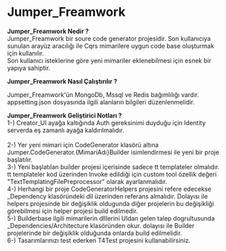 # Jumper_Freamwork

<b> Jumper_Freamwork Nedir ? </b>
<br/>
Jumper_Freamwork bir soure code generator projesidir. Son kullanıcıya sunulan arayüz aracılığı ile Cqrs mimarilere uygun code base oluşturmak için kullanılır.
<br/>
Son kullanıcı isteklerine göre yeni mimariler eklenebilmesi için esnek bir yapıya sahiptir.

<b> Jumper_Freamwork Nasıl Çalıştırılır ? </b>

Jumper_Freamwork'ün MongoDb, Mssql ve Redis bağımlılığı vardır. appsetting.json dosyasında ilgili alanların bilgileri düzenlenmelidir.
<br/>

<b> Jumper_Freamwork Geliştirici Notları ? </b>
<br/>
1-) Creator_UI ayağa kaltığında Auth gereksinimi duyduğu için Identity serverda eş zamanlı ayağa kaldırılmalıdır.  
<br/>
2-) Yer yeni mimari için CodeGenerator klasörü altına Jumper.CodeGenerator.{MimariAdı}Builder isimlendirmesi ile yeni bir proje başlatılır.
<br/>
3-) Yeni başlatılan builder projesi içerisinde sadece tt templateler olmalıdır. tt templateler kod üzerinden Invoke edildiği için custom tool özellik değeri "TextTemplatingFilePreprocessor" olarak ayarlanmalıdır.
<br/>
4-) Herhangi bir proje CodeGeneratorHelpers projesini refere edecekse _Dependency klasöründeki dll üzerinden referans almalıdır. Dolayısı ile helpers projesinde bir değişiklik oldugunda diğer projelerin bu değişikliği görebilmesi için helper projesi build edilmedir.
<br/>
5-) Builderbase ilgili mimarilerin dlllerini UIdan gelen talep dogrultusunda _Dependencies/Architecture klasöründen okur. dolayısı ile Builder projelerinde bir değişiklik olduğunda onlarda build edilmelidir.
<br/>
6-) Tasarımlarınızı test ederken T4Test projesini kullanabilirsiniz.
<br/>

